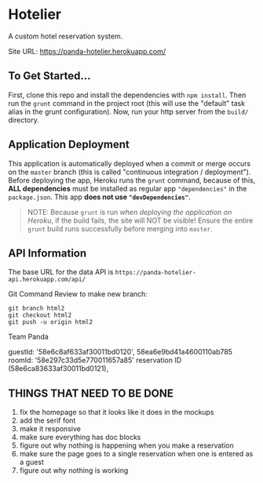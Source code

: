 # Hotelier

A custom hotel reservation system.

Site URL: <https://panda-hotelier.herokuapp.com/>

## To Get Started...

First, clone this repo and install the dependencies with `npm install`. Then run the
`grunt` command in the project root (this will use the "default" task alias in the
grunt configuration). Now, run your http server from the `build/` directory.

## Application Deployment

This application is automatically deployed when a commit or merge occurs on the `master`
branch (this is called "continuous integration / deployment"). Before deploying the app, Heroku runs the
`grunt` command, because of this, **ALL dependencies** must be installed as regular app
`"dependencies"` in the `package.json`. This app **does not use `"devDependencies"`**.

> NOTE: Because `grunt` is run _when deploying the application on Heroku_, if the
build fails, the site will NOT be visible! Ensure the entire `grunt` build runs successfully
before merging into `master`.

## API Information

The base URL for the data API is `https://panda-hotelier-api.herokuapp.com/api/`

Git Command Review to make new branch:
```
git branch html2
git checkout html2
git push -u origin html2
```
Team Panda


guestId: '58e6c8af633af30011bd0120',  58ea6e9bd41a4600110ab785
roomId: '58e297c33d5e770011657a85'
 reservation ID (58e6ca83633af30011bd0121), 

## THINGS THAT NEED TO BE DONE

1. fix the homepage so that it looks like it does in the mockups
2. add the serif font
3. make it responsive
4. make sure everything has doc blocks
5. figure out why nothing is happening when you make a reservation
6. make sure the page goes to a single reservation when one is entered as a guest
7. figure out why nothing is working
